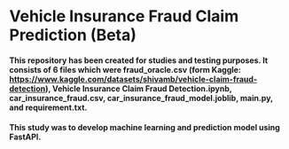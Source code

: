 # Vehicle Insurance Fraud Claim Prediction (Beta)

#### This repository has been created for studies and testing purposes. It consists of 6 files which were fraud_oracle.csv (form Kaggle: https://www.kaggle.com/datasets/shivamb/vehicle-claim-fraud-detection), Vehicle Insurance Claim Fraud Detection.ipynb, car_insurance_fraud.csv, car_insurance_fraud_model.joblib, main.py, and requirement.txt.

#### This study was to develop machine learning and prediction model using FastAPI.
